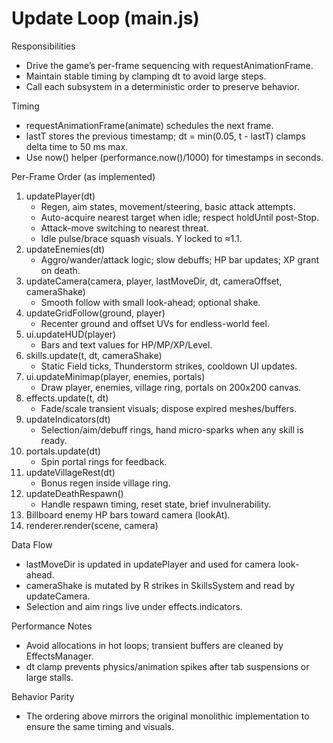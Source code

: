 # Update Loop (main.js)

Responsibilities
- Drive the game’s per-frame sequencing with requestAnimationFrame.
- Maintain stable timing by clamping dt to avoid large steps.
- Call each subsystem in a deterministic order to preserve behavior.

Timing
- requestAnimationFrame(animate) schedules the next frame.
- lastT stores the previous timestamp; dt = min(0.05, t - lastT) clamps delta time to 50 ms max.
- Use now() helper (performance.now()/1000) for timestamps in seconds.

Per-Frame Order (as implemented)
1) updatePlayer(dt)
   - Regen, aim states, movement/steering, basic attack attempts.
   - Auto-acquire nearest target when idle; respect holdUntil post-Stop.
   - Attack-move switching to nearest threat.
   - Idle pulse/brace squash visuals. Y locked to ≈1.1.
2) updateEnemies(dt)
   - Aggro/wander/attack logic; slow debuffs; HP bar updates; XP grant on death.
3) updateCamera(camera, player, lastMoveDir, dt, cameraOffset, cameraShake)
   - Smooth follow with small look-ahead; optional shake.
4) updateGridFollow(ground, player)
   - Recenter ground and offset UVs for endless-world feel.
5) ui.updateHUD(player)
   - Bars and text values for HP/MP/XP/Level.
6) skills.update(t, dt, cameraShake)
   - Static Field ticks, Thunderstorm strikes, cooldown UI updates.
7) ui.updateMinimap(player, enemies, portals)
   - Draw player, enemies, village ring, portals on 200x200 canvas.
8) effects.update(t, dt)
   - Fade/scale transient visuals; dispose expired meshes/buffers.
9) updateIndicators(dt)
   - Selection/aim/debuff rings, hand micro-sparks when any skill is ready.
10) portals.update(dt)
    - Spin portal rings for feedback.
11) updateVillageRest(dt)
    - Bonus regen inside village ring.
12) updateDeathRespawn()
    - Handle respawn timing, reset state, brief invulnerability.
13) Billboard enemy HP bars toward camera (lookAt).
14) renderer.render(scene, camera)

Data Flow
- lastMoveDir is updated in updatePlayer and used for camera look-ahead.
- cameraShake is mutated by R strikes in SkillsSystem and read by updateCamera.
- Selection and aim rings live under effects.indicators.

Performance Notes
- Avoid allocations in hot loops; transient buffers are cleaned by EffectsManager.
- dt clamp prevents physics/animation spikes after tab suspensions or large stalls.

Behavior Parity
- The ordering above mirrors the original monolithic implementation to ensure the same timing and visuals.
